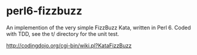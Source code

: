perl6-fizzbuzz
==============
An implemention of the very simple FizzBuzz Kata, written in Perl 6.
Coded with TDD, see the t/ directory for the unit test.

http://codingdojo.org/cgi-bin/wiki.pl?KataFizzBuzz
